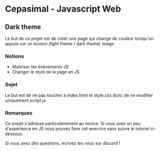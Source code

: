 # Cepasimal - Javascript Web
## Dark theme
Le but de ce projet est de créer une page qui change de couleur lorsqu'on appuie sur un bouton (light theme / dark theme)
image

### Notions
+ Maitriser les évènements JS
+ Changer le style de la page en JS

### Sujet
Le but est de ne pas toucher à index.html et style.css donc de ne modifier uniquement script.js

### Remarques
Ce projet s'adresse particulièrement au novice. Si vous avez un peu d'expérience en JS vous pouvez faire cet exercice sans suivre le tutoriel ci-dessous.

Si vous avez des questions, écrivez les nous sur discord !
